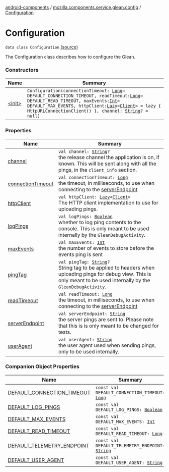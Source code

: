 [android-components](../../index.md) / [mozilla.components.service.glean.config](../index.md) / [Configuration](./index.md)

# Configuration

`data class Configuration` [(source)](https://github.com/mozilla-mobile/android-components/blob/master/components/service/glean/src/main/java/mozilla/components/service/glean/config/Configuration.kt#L29)

The Configuration class describes how to configure the Glean.

### Constructors

| Name | Summary |
|---|---|
| [&lt;init&gt;](-init-.md) | `Configuration(connectionTimeout: `[`Long`](https://kotlinlang.org/api/latest/jvm/stdlib/kotlin/-long/index.html)` = DEFAULT_CONNECTION_TIMEOUT, readTimeout: `[`Long`](https://kotlinlang.org/api/latest/jvm/stdlib/kotlin/-long/index.html)` = DEFAULT_READ_TIMEOUT, maxEvents: `[`Int`](https://kotlinlang.org/api/latest/jvm/stdlib/kotlin/-int/index.html)` = DEFAULT_MAX_EVENTS, httpClient: `[`Lazy`](https://kotlinlang.org/api/latest/jvm/stdlib/kotlin/-lazy/index.html)`<`[`Client`](../../mozilla.components.concept.fetch/-client/index.md)`> = lazy { HttpURLConnectionClient() }, channel: `[`String`](https://kotlinlang.org/api/latest/jvm/stdlib/kotlin/-string/index.html)`? = null)` |

### Properties

| Name | Summary |
|---|---|
| [channel](channel.md) | `val channel: `[`String`](https://kotlinlang.org/api/latest/jvm/stdlib/kotlin/-string/index.html)`?`<br>the release channel the application is on, if known. This will be     sent along with all the pings, in the `client_info` section. |
| [connectionTimeout](connection-timeout.md) | `val connectionTimeout: `[`Long`](https://kotlinlang.org/api/latest/jvm/stdlib/kotlin/-long/index.html)<br>the timeout, in milliseconds, to use when connecting to     the [serverEndpoint](server-endpoint.md) |
| [httpClient](http-client.md) | `val httpClient: `[`Lazy`](https://kotlinlang.org/api/latest/jvm/stdlib/kotlin/-lazy/index.html)`<`[`Client`](../../mozilla.components.concept.fetch/-client/index.md)`>`<br>The HTTP client implementation to use for uploading pings. |
| [logPings](log-pings.md) | `val logPings: `[`Boolean`](https://kotlinlang.org/api/latest/jvm/stdlib/kotlin/-boolean/index.html)<br>whether to log ping contents to the console. This is only meant to be used     internally by the `GleanDebugActivity`. |
| [maxEvents](max-events.md) | `val maxEvents: `[`Int`](https://kotlinlang.org/api/latest/jvm/stdlib/kotlin/-int/index.html)<br>the number of events to store before the events ping is sent |
| [pingTag](ping-tag.md) | `val pingTag: `[`String`](https://kotlinlang.org/api/latest/jvm/stdlib/kotlin/-string/index.html)`?`<br>String tag to be applied to headers when uploading pings for debug view.     This is only meant to be used internally by the `GleanDebugActivity`. |
| [readTimeout](read-timeout.md) | `val readTimeout: `[`Long`](https://kotlinlang.org/api/latest/jvm/stdlib/kotlin/-long/index.html)<br>the timeout, in milliseconds, to use when connecting to     the [serverEndpoint](server-endpoint.md) |
| [serverEndpoint](server-endpoint.md) | `val serverEndpoint: `[`String`](https://kotlinlang.org/api/latest/jvm/stdlib/kotlin/-string/index.html)<br>the server pings are sent to. Please note that this is     is only meant to be changed for tests. |
| [userAgent](user-agent.md) | `val userAgent: `[`String`](https://kotlinlang.org/api/latest/jvm/stdlib/kotlin/-string/index.html)<br>the user agent used when sending pings, only to be used internally. |

### Companion Object Properties

| Name | Summary |
|---|---|
| [DEFAULT_CONNECTION_TIMEOUT](-d-e-f-a-u-l-t_-c-o-n-n-e-c-t-i-o-n_-t-i-m-e-o-u-t.md) | `const val DEFAULT_CONNECTION_TIMEOUT: `[`Long`](https://kotlinlang.org/api/latest/jvm/stdlib/kotlin/-long/index.html) |
| [DEFAULT_LOG_PINGS](-d-e-f-a-u-l-t_-l-o-g_-p-i-n-g-s.md) | `const val DEFAULT_LOG_PINGS: `[`Boolean`](https://kotlinlang.org/api/latest/jvm/stdlib/kotlin/-boolean/index.html) |
| [DEFAULT_MAX_EVENTS](-d-e-f-a-u-l-t_-m-a-x_-e-v-e-n-t-s.md) | `const val DEFAULT_MAX_EVENTS: `[`Int`](https://kotlinlang.org/api/latest/jvm/stdlib/kotlin/-int/index.html) |
| [DEFAULT_READ_TIMEOUT](-d-e-f-a-u-l-t_-r-e-a-d_-t-i-m-e-o-u-t.md) | `const val DEFAULT_READ_TIMEOUT: `[`Long`](https://kotlinlang.org/api/latest/jvm/stdlib/kotlin/-long/index.html) |
| [DEFAULT_TELEMETRY_ENDPOINT](-d-e-f-a-u-l-t_-t-e-l-e-m-e-t-r-y_-e-n-d-p-o-i-n-t.md) | `const val DEFAULT_TELEMETRY_ENDPOINT: `[`String`](https://kotlinlang.org/api/latest/jvm/stdlib/kotlin/-string/index.html) |
| [DEFAULT_USER_AGENT](-d-e-f-a-u-l-t_-u-s-e-r_-a-g-e-n-t.md) | `const val DEFAULT_USER_AGENT: `[`String`](https://kotlinlang.org/api/latest/jvm/stdlib/kotlin/-string/index.html) |
